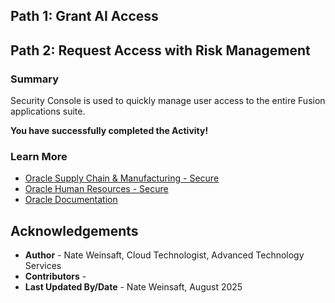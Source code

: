 
## Path 1: Grant AI Access

[](include:security)

[](include:risk)

## Path 2: Request Access with Risk Management

[](include:risk)

### Summary

Security Console is used to quickly manage user access to the entire Fusion applications suite.

**You have successfully completed the Activity!**


### Learn More

* [Oracle Supply Chain & Manufacturing - Secure](https://docs.oracle.com/en/cloud/saas/supply-chain-and-manufacturing/24d/secure.html)
* [Oracle Human Resources - Secure](https://docs.oracle.com/en/cloud/saas/human-resources/24b/secure.html)
* [Oracle Documentation](http://docs.oracle.com)


## Acknowledgements
* **Author** - Nate Weinsaft, Cloud Technologist, Advanced Technology Services
* **Contributors** -
* **Last Updated By/Date** - Nate Weinsaft, August 2025

